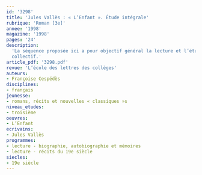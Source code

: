 ```yaml
---
id: '3298'
title: 'Jules Vallès : « L’Enfant ». Étude intégrale'
rubrique: 'Roman [3e]'
annee: '1998'
magazine: '1998'
pages: '24'
description: 
  'La séquence proposée ici a pour objectif général la lecture et l’étude d’un roman à caractère autobiographique. Elle aborde des éléments essentiels des discours narratif, descriptif et explicatif et participe au travail sur l’argumentatif. Elle s’organise en quatorze séances avec des objectifs culturels, notionnels et méthodologiques, dont la durée, le déroulement, les supports et les productions éventuelles sont précisés tout au long de l’étude. Certaines séances permettent de réinvestir le contenu de séances antérieures. La séance finale, en proposant aux élèves de s’exprimer sur le genre autobiographique et de lire d’autres romans, souhaite prolonger individuellement et personnellement un travail
  collectif.'
article_pdf: '3298.pdf'
revue: 'L’école des lettres des collèges'
auteurs:
- Françoise Cespédès
disciplines:
- français
jeunesse:
- romans, récits et nouvelles « classiques »s
niveau_etudes:
- troisième
oeuvres:
- L’Enfant
ecrivains:
- Jules Vallès
programmes:
- lecture - biographie, autobiographie et mémoires
- lecture - récits du 19e siècle
siecles:
- 19e siècle
---
```

